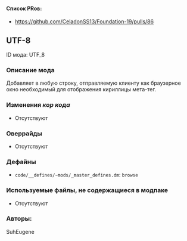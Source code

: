 

#### Список PRов:

- https://github.com/CeladonSS13/Foundation-19/pulls/86

## UTF-8

ID мода: UTF_8

### Описание мода

Добавляет в любую строку, отправляемую клиенту как браузерное окно необходимый для отображения кириллицы мета-тег.

### Изменения *кор кода*

- Отсутствуют

### Оверрайды

- Отсутствуют

### Дефайны

- `code/__defines/~mods/_master_defines.dm`: `browse`

### Используемые файлы, не содержащиеся в модпаке

- Отсутствуют

### Авторы:

SuhEugene
